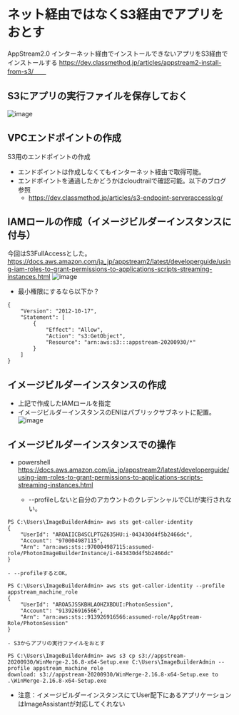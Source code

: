 # ネット経由ではなくS3経由でアプリをおとす
AppStream2.0 インターネット経由でインストールできないアプリをS3経由でインストールする
https://dev.classmethod.jp/articles/appstream2-install-from-s3/　　

## S3にアプリの実行ファイルを保存しておく
![image](https://user-images.githubusercontent.com/60077121/94649008-bbdaf500-032e-11eb-9d3f-5a4a8db0dbbb.png)

## VPCエンドポイントの作成
S3用のエンドポイントの作成  

- エンドポイントは作成しなくてもインターネット経由で取得可能。
- エンドポイントを通過したかどうかはcloudtrailで確認可能。以下のブログ参照
    - https://dev.classmethod.jp/articles/s3-endpoint-serveraccesslog/


## IAMロールの作成（イメージビルダーインスタンスに付与）
今回はS3FullAccessとした。  
https://docs.aws.amazon.com/ja_jp/appstream2/latest/developerguide/using-iam-roles-to-grant-permissions-to-applications-scripts-streaming-instances.html
![image](https://user-images.githubusercontent.com/60077121/94648873-6dc5f180-032e-11eb-8fcc-11e252e22f5b.png)

- 最小権限にするなら以下か？
```
{
    "Version": "2012-10-17",
    "Statement": [
        {
            "Effect": "Allow",
            "Action": "s3:GetObject",
            "Resource": "arn:aws:s3:::appstream-20200930/*"
        }
    ]
}
```

## イメージビルダーインスタンスの作成
- 上記で作成したIAMロールを指定
- イメージビルダーインスタンスのENIはパブリックサブネットに配置。
![image](https://user-images.githubusercontent.com/60077121/94655956-5c82e200-033a-11eb-92bf-cf6621718b54.png)


## イメージビルダーインスタンスでの操作
- powershell
https://docs.aws.amazon.com/ja_jp/appstream2/latest/developerguide/using-iam-roles-to-grant-permissions-to-applications-scripts-streaming-instances.html  

    - --profileしないと自分のアカウントのクレデンシャルでCLIが実行されない。
```
PS C:\Users\ImageBuilderAdmin> aws sts get-caller-identity
{
    "UserId": "AROAIICB4SCLPTGZ635HU:i-043430d4f5b2466dc",
    "Account": "970004987115",
    "Arn": "arn:aws:sts::970004987115:assumed-role/PhotonImageBuilderInstance/i-043430d4f5b2466dc"
}
```
    - --profileするとOK。
```
PS C:\Users\ImageBuilderAdmin> aws sts get-caller-identity --profile appstream_machine_role
{
    "UserId": "AROA5JSSKBHLAOHZXBDUI:PhotonSession",
    "Account": "913926916566",
    "Arn": "arn:aws:sts::913926916566:assumed-role/AppStream-Role/PhotonSession"
}
```
    - S3からアプリの実行ファイルをおとす
```
PS C:\Users\ImageBuilderAdmin> aws s3 cp s3://appstream-20200930/WinMerge-2.16.8-x64-Setup.exe C:\Users\ImageBuilderAdmin --profile appstream_machine_role
download: s3://appstream-20200930/WinMerge-2.16.8-x64-Setup.exe to .\WinMerge-2.16.8-x64-Setup.exe
```

- 注意：イメージビルダーインスタンスにてUser配下にあるアプリケーションはImageAssistantが対応してくれない


